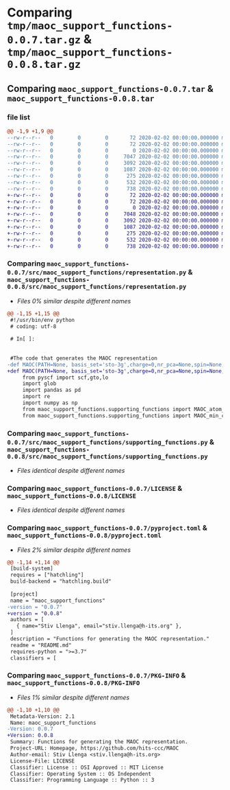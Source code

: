 # Comparing `tmp/maoc_support_functions-0.0.7.tar.gz` & `tmp/maoc_support_functions-0.0.8.tar.gz`

## Comparing `maoc_support_functions-0.0.7.tar` & `maoc_support_functions-0.0.8.tar`

### file list

```diff
@@ -1,9 +1,9 @@
--rw-r--r--   0        0        0       72 2020-02-02 00:00:00.000000 maoc_support_functions-0.0.7/Untitled.ipynb
--rw-r--r--   0        0        0       72 2020-02-02 00:00:00.000000 maoc_support_functions-0.0.7/.ipynb_checkpoints/Untitled-checkpoint.ipynb
--rw-r--r--   0        0        0        0 2020-02-02 00:00:00.000000 maoc_support_functions-0.0.7/src/maoc_support_functions/__init__.py
--rw-r--r--   0        0        0     7047 2020-02-02 00:00:00.000000 maoc_support_functions-0.0.7/src/maoc_support_functions/representation.py
--rw-r--r--   0        0        0     3092 2020-02-02 00:00:00.000000 maoc_support_functions-0.0.7/src/maoc_support_functions/supporting_functions.py
--rw-r--r--   0        0        0     1087 2020-02-02 00:00:00.000000 maoc_support_functions-0.0.7/LICENSE
--rw-r--r--   0        0        0      275 2020-02-02 00:00:00.000000 maoc_support_functions-0.0.7/README.md
--rw-r--r--   0        0        0      532 2020-02-02 00:00:00.000000 maoc_support_functions-0.0.7/pyproject.toml
--rw-r--r--   0        0        0      738 2020-02-02 00:00:00.000000 maoc_support_functions-0.0.7/PKG-INFO
+-rw-r--r--   0        0        0       72 2020-02-02 00:00:00.000000 maoc_support_functions-0.0.8/Untitled.ipynb
+-rw-r--r--   0        0        0       72 2020-02-02 00:00:00.000000 maoc_support_functions-0.0.8/.ipynb_checkpoints/Untitled-checkpoint.ipynb
+-rw-r--r--   0        0        0        0 2020-02-02 00:00:00.000000 maoc_support_functions-0.0.8/src/maoc_support_functions/__init__.py
+-rw-r--r--   0        0        0     7048 2020-02-02 00:00:00.000000 maoc_support_functions-0.0.8/src/maoc_support_functions/representation.py
+-rw-r--r--   0        0        0     3092 2020-02-02 00:00:00.000000 maoc_support_functions-0.0.8/src/maoc_support_functions/supporting_functions.py
+-rw-r--r--   0        0        0     1087 2020-02-02 00:00:00.000000 maoc_support_functions-0.0.8/LICENSE
+-rw-r--r--   0        0        0      275 2020-02-02 00:00:00.000000 maoc_support_functions-0.0.8/README.md
+-rw-r--r--   0        0        0      532 2020-02-02 00:00:00.000000 maoc_support_functions-0.0.8/pyproject.toml
+-rw-r--r--   0        0        0      738 2020-02-02 00:00:00.000000 maoc_support_functions-0.0.8/PKG-INFO
```

### Comparing `maoc_support_functions-0.0.7/src/maoc_support_functions/representation.py` & `maoc_support_functions-0.0.8/src/maoc_support_functions/representation.py`

 * *Files 0% similar despite different names*

```diff
@@ -1,15 +1,15 @@
 #!/usr/bin/env python
 # coding: utf-8
 
 # In[ ]:
 
 
 #The code that generates the MAOC representation
-def MAOC(PATH=None, basis_set='sto-3g',charge=0,nr_pca=None,spin=None,pre_orth_AO='ANO',pca_explanation=True):
+def MAOC(PATH=None, basis_set='sto-3g',charge=0,nr_pca=None,spin=None,pre_orth_AO='ANO',pca_explanation=False):
     from pyscf import scf,gto,lo
     import glob
     import pandas as pd
     import re
     import numpy as np
     from maoc_support_functions.supporting_functions import MAOC_atom_extraction
     from maoc_support_functions.supporting_functions import MAOC_min_ch_max_ch
```

### Comparing `maoc_support_functions-0.0.7/src/maoc_support_functions/supporting_functions.py` & `maoc_support_functions-0.0.8/src/maoc_support_functions/supporting_functions.py`

 * *Files identical despite different names*

### Comparing `maoc_support_functions-0.0.7/LICENSE` & `maoc_support_functions-0.0.8/LICENSE`

 * *Files identical despite different names*

### Comparing `maoc_support_functions-0.0.7/pyproject.toml` & `maoc_support_functions-0.0.8/pyproject.toml`

 * *Files 2% similar despite different names*

```diff
@@ -1,14 +1,14 @@
 [build-system]
 requires = ["hatchling"]
 build-backend = "hatchling.build"
 
 [project]
 name = "maoc_support_functions"
-version = "0.0.7"
+version = "0.0.8"
 authors = [
   { name="Stiv Llenga", email="stiv.llenga@h-its.org" },
 ]
 description = "Functions for generating the MAOC representation."
 readme = "README.md"
 requires-python = ">=3.7"
 classifiers = [
```

### Comparing `maoc_support_functions-0.0.7/PKG-INFO` & `maoc_support_functions-0.0.8/PKG-INFO`

 * *Files 1% similar despite different names*

```diff
@@ -1,10 +1,10 @@
 Metadata-Version: 2.1
 Name: maoc_support_functions
-Version: 0.0.7
+Version: 0.0.8
 Summary: Functions for generating the MAOC representation.
 Project-URL: Homepage, https://github.com/hits-ccc/MAOC
 Author-email: Stiv Llenga <stiv.llenga@h-its.org>
 License-File: LICENSE
 Classifier: License :: OSI Approved :: MIT License
 Classifier: Operating System :: OS Independent
 Classifier: Programming Language :: Python :: 3
```

